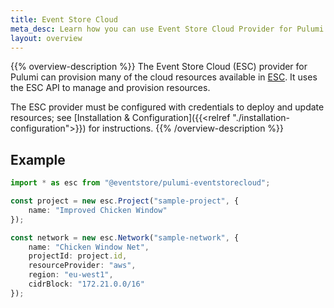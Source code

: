 ```yaml
---
title: Event Store Cloud
meta_desc: Learn how you can use Event Store Cloud Provider for Pulumi to provision and manage Event Store Cloud resources.
layout: overview
---
```


{{% overview-description %}}
The Event Store Cloud (ESC) provider for Pulumi can provision many of the cloud resources available in [ESC](https://eventstore.com/cloud/). It uses the ESC API to manage and provision resources.

The ESC provider must be configured with credentials to deploy and update resources; see [Installation & Configuration]({{<relref "./installation-configuration">}}) for instructions.
{{% /overview-description %}}

## Example

```typescript
import * as esc from "@eventstore/pulumi-eventstorecloud";

const project = new esc.Project("sample-project", {
    name: "Improved Chicken Window"
});

const network = new esc.Network("sample-network", {
    name: "Chicken Window Net",
    projectId: project.id,
    resourceProvider: "aws",
    region: "eu-west1",
    cidrBlock: "172.21.0.0/16"
});
```
